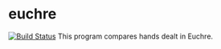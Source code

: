 # euchre
[![Build Status](https://travis-ci.com/hodge47/euchre.svg?branch=master)](https://travis-ci.com/hodge47/euchre)
This program compares hands dealt in Euchre.

